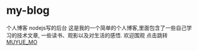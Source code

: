 # my-blog
个人博客
nodejs写的后台 
这是我的一个简单的个人博客,里面包含了一些自己学习的技术文章,
一些读书、观影以及对生活的感悟.
欢迎围观
  点击跳转[MUYUE_MO](www.muyuemo.xin)
